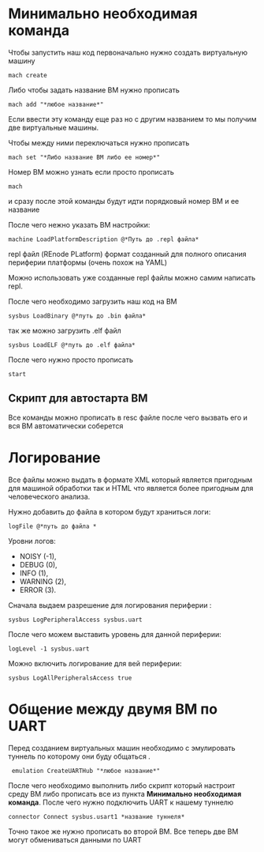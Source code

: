 # Минимально необходимая команда
Чтобы запустить наш код первоначально нужно создать виртуальную машину
```
mach create
```
Либо чтобы задать название ВМ нужно прописать 
```
mach add "*любое название*"
```
Если ввести эту команду еще раз но с другим названием то мы получим две виртуальные машины.

Чтобы между ними переключаться нужно прописать 
```
mach set "*Либо название ВМ либо ее номер*"
```
Номер ВМ можно узнать если просто прописать 
```
mach
```
и сразу после этой команды будут идти порядковый номер ВМ и ее название 

После чего нежно указать ВМ настройки:
```
machine LoadPlatformDescription @*Путь до .repl файла*
```
repl файл (REnode PLatform) формат созданный для полного описания периферии платформы (очень похож на YAML)

Можно использовать уже созданные repl файлы можно самим написать repl.

После чего необходимо загрузить наш код на ВМ
```
sysbus LoadBinary @*путь до .bin файла*
```
так же можно загрузить .elf файл
```
sysbus LoadELF @*путь до .elf файла*
```
После чего нужно просто прописать 
```
start
```

## Скрипт для автостарта ВМ 
Все команды можно прописать в resc файле после чего вызвать его и вся ВМ автоматически соберется 


# Логирование

Все файлы можно выдать в формате XML который является пригодным для машиной обработки так и HTML что является более пригодным для человеческого анализа.

Нужно добавить до файла в котором будут храниться логи:
```
logFile @*путь до файла *
```

Уровни логов:
- NOISY (-1),
- DEBUG (0),
- INFO (1),
- WARNING (2),
- ERROR (3).

Сначала выдаем разрешение для логирования периферии :
```
sysbus LogPeripheralAccess sysbus.uart
```
После чего можем выставить уровень для данной периферии:
```
logLevel -1 sysbus.uart
```
 Можно включить логирование для вей периферии:
 ```
 sysbus LogAllPeripheralsAccess true
```

#  Общение между двумя ВМ по  UART

Перед созданием виртуальных машин необходимо с эмулировать туннель по которому они буду общаться .
```
 emulation CreateUARTHub "*любое название*"
```
После чего необходимо выполнить либо скрипт который настроит среду ВМ либо прописать все из пункта **Минимально необходимая команда**.
После чего нужно подключить UART к нашему туннелю
```
connector Connect sysbus.usart1 *название туннеля*
```
Точно такое же нужно прописать во второй ВМ.
Все теперь две ВМ могут обмениваться данными по UART

